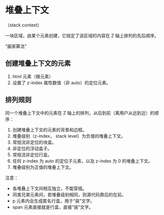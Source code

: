 # 堆叠上下文

（stack context）

一块区域，由某个元素创建，它规定了该区域的内容在 Z 轴上排列的先后顺序。

“画家算法”

## 创建堆叠上下文的元素

1. html 元素（根元素）
2. 设置了 z-index 属性数值（非 auto）的定位元素。

## 排列规则

同一个堆叠上下文中的元素在 Z 轴上的排列，从后到前（离用户从远到近）的顺序：
1. 创建堆叠上下文的元素的背景和边框。
2. 堆叠级别（z-index， stack level）为负值的堆叠上下文。
3. 常规流非定位的块盒。
4. 非定位的浮动盒子。
5. 常规流非定位行盒。
6. 任何 z-index 为 auto 的定位子元素，以及 z-index 为 0 的堆叠上下文。
7. 堆叠级别为正值的堆叠上下文。

注意：
- 各堆叠上下文间相互独立，不能穿插。
- 同类兄弟元素间，若堆叠级别相同，则源代码靠后的在前。
- p 元素内会生成匿名行盒，用于“装”文字。
- span 元素直接就是行盒，直接“装”文字。